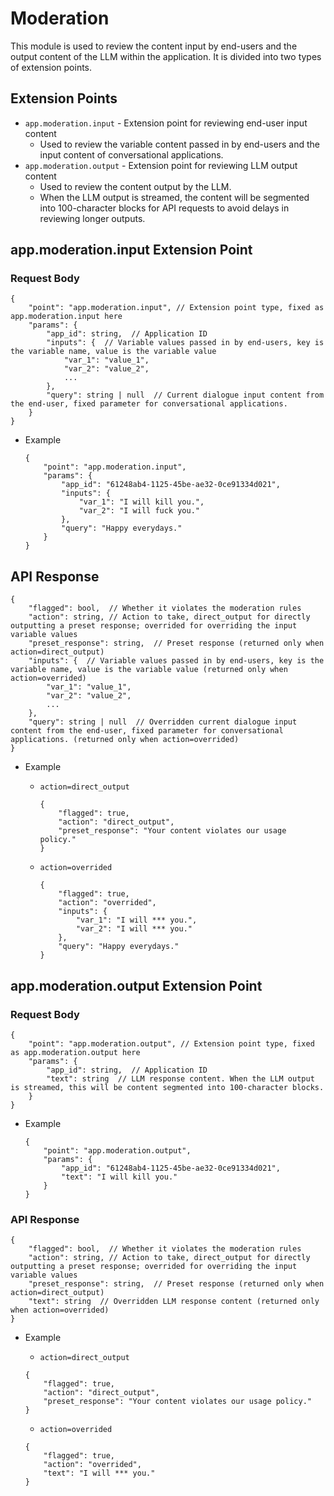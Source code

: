 # Moderation

This module is used to review the content input by end-users and the output content of the LLM within the application. It is divided into two types of extension points.

## Extension Points
- ```app.moderation.input``` - Extension point for reviewing end-user input content
    - Used to review the variable content passed in by end-users and the input content of conversational applications.
- ```app.moderation.output``` - Extension point for reviewing LLM output content
    - Used to review the content output by the LLM.
    - When the LLM output is streamed, the content will be segmented into 100-character blocks for API requests to avoid delays in reviewing longer outputs.

## app.moderation.input Extension Point

### Request Body

```
{
    "point": "app.moderation.input", // Extension point type, fixed as app.moderation.input here
    "params": {
        "app_id": string,  // Application ID
        "inputs": {  // Variable values passed in by end-users, key is the variable name, value is the variable value
            "var_1": "value_1",
            "var_2": "value_2",
            ...
        },
        "query": string | null  // Current dialogue input content from the end-user, fixed parameter for conversational applications.
    }
}
```
- Example
    ```
    {
        "point": "app.moderation.input",
        "params": {
            "app_id": "61248ab4-1125-45be-ae32-0ce91334d021",
            "inputs": {
                "var_1": "I will kill you.",
                "var_2": "I will fuck you."
            },
            "query": "Happy everydays."
        }
    }
    ```

## API Response 

```
{
    "flagged": bool,  // Whether it violates the moderation rules
    "action": string, // Action to take, direct_output for directly outputting a preset response; overrided for overriding the input variable values
    "preset_response": string,  // Preset response (returned only when action=direct_output)
    "inputs": {  // Variable values passed in by end-users, key is the variable name, value is the variable value (returned only when action=overrided)
        "var_1": "value_1",
        "var_2": "value_2",
        ...
    },
    "query": string | null  // Overridden current dialogue input content from the end-user, fixed parameter for conversational applications. (returned only when action=overrided)
}
```

- Example
    - ```action=direct_output```

        ```
        {
            "flagged": true,
            "action": "direct_output",
            "preset_response": "Your content violates our usage policy."
        }
        ```

    - ```action=overrided```
        ```
        {
            "flagged": true,
            "action": "overrided",
            "inputs": {
                "var_1": "I will *** you.",
                "var_2": "I will *** you."
            },
            "query": "Happy everydays."
        }
        ``` 

## app.moderation.output Extension Point

### Request Body

```
{
    "point": "app.moderation.output", // Extension point type, fixed as app.moderation.output here
    "params": {
        "app_id": string,  // Application ID
        "text": string  // LLM response content. When the LLM output is streamed, this will be content segmented into 100-character blocks.
    }
}
```

- Example

    ```
    {
        "point": "app.moderation.output",
        "params": {
            "app_id": "61248ab4-1125-45be-ae32-0ce91334d021",
            "text": "I will kill you."
        }
    }
    ```

### API Response

```
{
    "flagged": bool,  // Whether it violates the moderation rules
    "action": string, // Action to take, direct_output for directly outputting a preset response; overrided for overriding the input variable values
    "preset_response": string,  // Preset response (returned only when action=direct_output)
    "text": string  // Overridden LLM response content (returned only when action=overrided)
}
```

- Example  
    - ```action=direct_output```

    ```
    {
        "flagged": true,
        "action": "direct_output",
        "preset_response": "Your content violates our usage policy."
    }
    ```
    - ```action=overrided```

    ```
    {
        "flagged": true,
        "action": "overrided",
        "text": "I will *** you."
    }
    ```